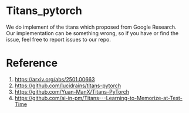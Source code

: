 # Titans_pytorch
We do implement of the titans which proposed from Google Research.      
Our implementation can be something wrong, so if you have or find the issue, feel free to report issues to our repo.

# Reference 
1. https://arxiv.org/abs/2501.00663
2. https://github.com/lucidrains/titans-pytorch
3. https://github.com/Yuan-ManX/Titans-PyTorch
4. https://github.com/ai-in-pm/Titans---Learning-to-Memorize-at-Test-Time
